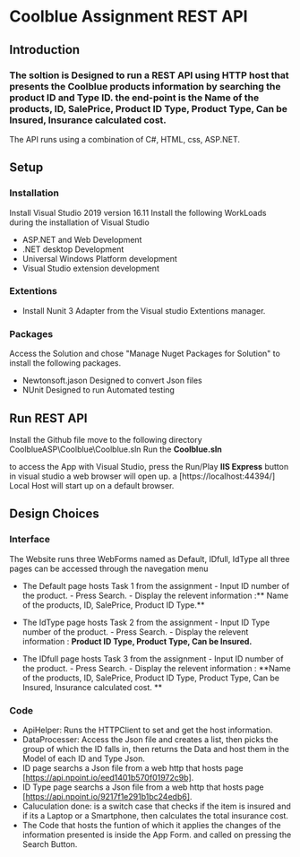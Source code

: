 # Coolblue Assignment REST API 
## Introduction
### The soltion is Designed to run a REST API using HTTP host that presents the Coolblue products information by searching the product ID and Type ID. the end-point is the Name of the products, ID, SalePrice, Product ID Type,  Product Type, Can be Insured, Insurance calculated cost. 
The API runs using a combination of C#, HTML, css, ASP.NET.

## Setup
### Installation

Install Visual Studio 2019 version 16.11 
Install the following WorkLoads during the installation of Visual Studio
- ASP.NET and Web Development
- .NET desktop Development
- Universal Windows Platform development
- Visual Studio extension development


### Extentions
- Install Nunit 3 Adapter from the Visual studio Extentions manager.

### Packages
Access the Solution and chose "Manage Nuget Packages for Solution" to install the following packages.
- Newtonsoft.jason
      Designed to convert Json files
- NUnit
      Designed to run Automated testing

## Run REST API
Install the Github file move to the following directory CoolblueASP\Coolblue\Coolblue.sln
Run the **Coolblue.sln**

to access the App with Visual Studio, press the Run/Play **IIS Express** button in visual studio a web browser will open up. 
a [https://localhost:44394/] Local Host will start up on a default browser.

## Design Choices
### Interface
The Website runs three WebForms named as Default, IDfull, IdType all three pages can be accessed through the navegation menu

- The Default page hosts Task 1 from the assignment
              - Input ID number of the product. 
              - Press Search. 
              - Display the relevent information :** Name of the products, ID, SalePrice, Product ID Type.**
              
- The IdType page hosts Task 2 from the assignment
              - Input ID Type number of the product. 
              - Press Search. 
              - Display the relevent information : **Product ID Type,  Product Type, Can be Insured.**
              
- The IDfull page hosts Task 3 from the assignment
              - Input ID number of the product. 
              - Press Search. 
              - Display the relevent information : **Name of the products, ID, SalePrice, Product ID Type,  Product Type, Can be Insured, Insurance calculated cost. **

### Code

- ApiHelper: Runs the HTTPClient to set and get the host information.
- DataProcesser: Access the Json file and creates a list, then picks the group of which the ID falls in, then returns the Data and host them in the Model of each ID and Type Json.
- ID page searchs a Json file from a web http that hosts page [https://api.npoint.io/eed1401b570f01972c9b].
- ID Type page searchs a Json file from a web http that hosts page [https://api.npoint.io/9217f1e291b1bc24edb6].
- Caluculation done: is a switch case that checks if the item is insured and if its a Laptop or a Smartphone, then calculates the total insurance cost.
- The Code that hosts the funtion of which it applies the changes of the information presented is inside the App Form. and called on pressing the Search Button.

